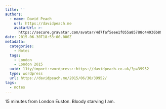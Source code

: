 ```yaml
---
title: ''
authors:
  - name: David Peach
    url: https://davidpeach.me
    avatarUrl: >-
      https://secure.gravatar.com/avatar/4d7faf5eee1f055a85788c44936b8995eaab6dfb004e7854ec747ccb272e91ee?s=96&d=mm&r=g
date: 2015-06-30T18:53:00.000Z
metadata:
  categories:
    - Notes
  tags:
    - London
    - London 2015
  uuid: 11ty/import::wordpress::https://davidpeach.co.uk/?p=39952
  type: wordpress
  url: https://davidpeach.me/2015/06/30/39952/
tags:
  - notes
---
```

15 minutes from London Euston. Bloody starving I am.